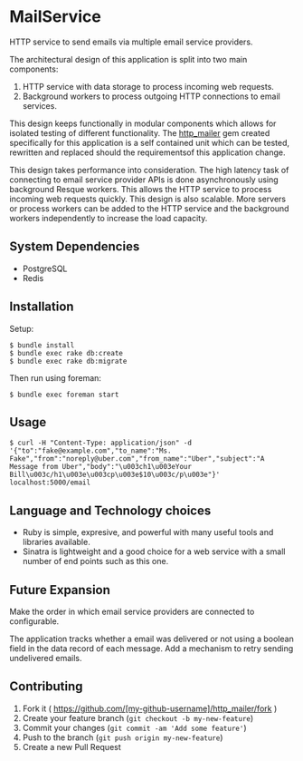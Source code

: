 # MailService

HTTP service to send emails via multiple email service providers.

The architectural design of this application is split into two main components:

1. HTTP service with data storage to process incoming web requests.
2. Background workers to process outgoing HTTP connections to email services.

This design keeps functionally in modular components which allows for isolated testing
of different functionality. The [http_mailer](https://github.com/Druwerd/http_mailer) 
gem created specifically for this application is a self contained unit which can be tested, 
rewritten and replaced should the requirementsof this application change.

This design takes performance into consideration. The high latency task of connecting to
email service provider APIs is done asynchronously using background Resque workers. This allows the
HTTP service to process incoming web requests quickly. This design is also scalable.
More servers or process workers can be added to the HTTP service and the background workers
independently to increase the load capacity.

## System Dependencies

* PostgreSQL
* Redis

## Installation

Setup:
    
    $ bundle install
    $ bundle exec rake db:create
    $ bundle exec rake db:migrate

Then run using foreman:

    $ bundle exec foreman start

## Usage

    $ curl -H "Content-Type: application/json" -d '{"to":"fake@example.com","to_name":"Ms. Fake","from":"noreply@uber.com","from_name":"Uber","subject":"A Message from Uber","body":"\u003ch1\u003eYour Bill\u003c/h1\u003e\u003cp\u003e$10\u003c/p\u003e"}' localhost:5000/email

## Language and Technology choices

* Ruby is simple, expresive, and powerful with many useful tools and libraries available.
* Sinatra is lightweight and a good choice for a web service with a small number of end points such as this one.

## Future Expansion

Make the order in which email service providers are connected to configurable.

The application tracks whether a email was delivered or not using a 
boolean field in the data record of each message. Add a mechanism to retry sending 
undelivered emails.

## Contributing

1. Fork it ( https://github.com/[my-github-username]/http_mailer/fork )
2. Create your feature branch (`git checkout -b my-new-feature`)
3. Commit your changes (`git commit -am 'Add some feature'`)
4. Push to the branch (`git push origin my-new-feature`)
5. Create a new Pull Request
